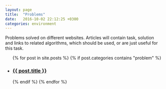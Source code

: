 ```yaml
---
layout: page
title:  "Problems"
date:   2016-10-02 22:12:25 +0300
categories: environment
---
```


Problems solved on different websites. Articles will contain task, solution and links to related algorithms,
which should be used, or are just useful for this task.

<ul class="post-list">
  {% for post in site.posts %}
  {% if post.categories contains "problem" %}
    <li>
      <h3>
        <a class="post-link" href="{{ post.url | prepend: site.baseurl }}">{{ post.title }}</a>
      </h3>
    </li>
  {% endif %}
  {% endfor %}
</ul>
